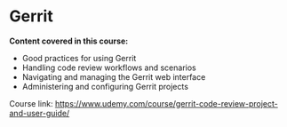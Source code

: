 # Gerrit

**Content covered in this course:**
* Good practices for using Gerrit
* Handling code review workflows and scenarios
* Navigating and managing the Gerrit web interface
* Administering and configuring Gerrit projects

Course link: https://www.udemy.com/course/gerrit-code-review-project-and-user-guide/
